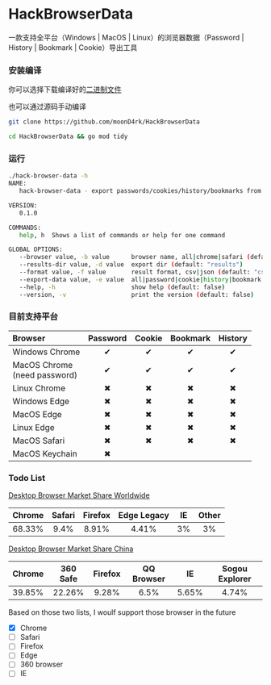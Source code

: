 # HackBrowserData

一款支持全平台（Windows | MacOS | Linux）的浏览器数据（Password | History | Bookmark | Cookie）导出工具



### 安装编译

你可以选择下载编译好的[二进制文件](https://github.com/moonD4rk/HackBrowserData/releases)

也可以通过源码手动编译

```bash
git clone https://github.com/moonD4rk/HackBrowserData

cd HackBrowserData && go mod tidy
```

### 运行

```bash
./hack-browser-data -h
NAME:
   hack-browser-data - export passwords/cookies/history/bookmarks from browser

VERSION:
   0.1.0

COMMANDS:
   help, h  Shows a list of commands or help for one command

GLOBAL OPTIONS:
   --browser value, -b value      browser name, all|chrome|safari (default: "all")
   --results-dir value, -d value  export dir (default: "results")
   --format value, -f value       result format, csv|json (default: "csv")
   --export-data value, -e value  all|password|cookie|history|bookmark (default: "all")
   --help, -h                     show help (default: false)
   --version, -v                  print the version (default: false)
```



### 目前支持平台

| Browser                           | Password | Cookie | Bookmark | History |
| :-------------------------------- | :------: | :----: | :------: | :-----: |
| Windows Chrome                    |    ✔     |   ✔    |    ✔     |    ✔    |
| MacOS Chrome<br />(need password) |    ✔     |   ✔    |    ✔     |    ✔    |
| Linux Chrome                      |    ✖     |   ✖    |    ✖     |    ✖    |
| Windows Edge                      |    ✖     |   ✖    |    ✖     |    ✖    |
| MacOS Edge                        |    ✖     |   ✖    |    ✖     |    ✖    |
| Linux Edge                        |    ✖     |   ✖    |    ✖     |    ✖    |
| MacOS Safari                      |    ✖     |   ✖    |    ✖     |    ✖    |
| MacOS Keychain                    |    ✖     |        |          |         |

### Todo List

[Desktop Browser Market Share Worldwide](https://gs.statcounter.com/browser-market-share/desktop/worldwide)

| Chrome | Safari | Firefox | Edge Legacy | IE |  Other  |
| :------:| :------: | :----: | :------: | :-----: | :--: |
| 68.33% |    9.4% | 8.91% |   4.41% |    3%    |  3%  |

[Desktop Browser Market Share China](https://gs.statcounter.com/browser-market-share/desktop/china)

| Chrome | 360 Safe | Firefox | QQ Browser |  IE   | Sogou Explorer |
| :----- | :------: | :-----: | :--------: | :---: | :------------: |
| 39.85% |  22.26%  |  9.28%  |    6.5%    | 5.65% |     4.74%      |

Based on those two lists, I woulf support those browser in the future

- [x] Chrome
- [ ] Safari
- [ ] Firefox
- [ ] Edge
- [ ] 360 browser
- [ ] IE